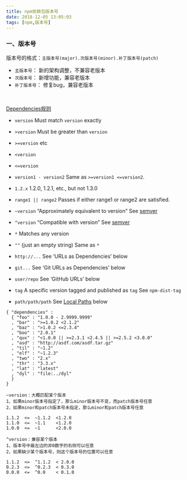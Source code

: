 ```yaml
---
title: npm依赖包版本号
date: 2018-12-05 13:05:03
tags: [npm,版本号]
---
```


### 一、版本号

版本号的格式：`主版本号(major).次版本号(minor).补丁版本号(patch)`

- `主版本号`： 新的架构调整，不兼容老版本
- `次版本号`： 新增功能，兼容老版本
- `补丁版本号`： 修复bug，兼容老版本

<!--more-->

<br/>



[Dependencies规则](<https://docs.npmjs.com/files/package.json>)

- `version` Must match `version` exactly
- `>version` Must be greater than `version`
- `>=version` etc
- `<version`
- `<=version`



- `version1 - version2` Same as `>=version1 <=version2`.
- `1.2.x` 1.2.0, 1.2.1, etc., but not 1.3.0
- `range1 || range2` Passes if either range1 or range2 are satisfied.



- `~version` “Approximately equivalent to version” See [semver](https://docs.npmjs.com/misc/semver)
- `^version` “Compatible with version” See [semver](https://docs.npmjs.com/misc/semver)
- `*` Matches any version
- `""` (just an empty string) Same as `*`



- `http://...` See ‘URLs as Dependencies’ below
- `git...` See ‘Git URLs as Dependencies’ below
- `user/repo` See ‘GitHub URLs’ below
- `tag` A specific version tagged and published as `tag` See `npm-dist-tag`
- `path/path/path` See [Local Paths](https://docs.npmjs.com/files/package.json#local-paths) below



```
{ "dependencies" :
  { "foo" : "1.0.0 - 2.9999.9999"
  , "bar" : ">=1.0.2 <2.1.2"
  , "baz" : ">1.0.2 <=2.3.4"
  , "boo" : "2.0.1"
  , "qux" : "<1.0.0 || >=2.3.1 <2.4.5 || >=2.5.2 <3.0.0"
  , "asd" : "http://asdf.com/asdf.tar.gz"
  , "til" : "~1.2"
  , "elf" : "~1.2.3"
  , "two" : "2.x"
  , "thr" : "3.3.x"
  , "lat" : "latest"
  , "dyl" : "file:../dyl"
  }
}
```



```
~version：大概匹配某个版本
1、如果minor版本号指定了，那么minor版本号不变，而patch版本号任意
2、如果minor和patch版本号未指定，那么minor和patch版本号任意

1.1.2  <=  ~1.1.2  <1.2.0
1.1.0  <=  ~1.1    <1.2.0
1.0.0  <=  ~1      <2.0.0
```



```
^version：兼容某个版本
1、版本号中最左边的非0数字的右侧可以任意
2、如果缺少某个版本号，则这个版本号的位置可以任意

1.1.2  <=  ^1.1.2  < 2.0.0
0.2.3  <=  ^0.2.3  < 0.3.0
0.0.0  <=  ^0.0    < 0.1.0
```